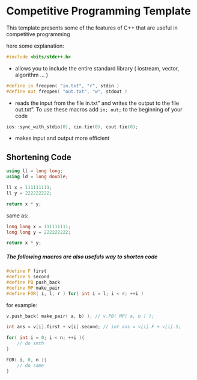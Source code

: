 # Competitive Programming Template
This template presents some of the features of C++ that
are useful in competitive programming

here some explanation:

```C++
#include <bits/stdc++.h>
```
- allows you to include the entire standard library ( iostream, vector, algorithm ... )

```C++
#define in freopen( "in.txt", "r", stdin )
#define out freopen( "out.txt", "w", stdout )
```
- reads the input from the file in.txt” and writes the
output to the file out.txt”. 
To use these macros add `in; out;` to the beginning of your code 

```C++
ios::sync_with_stdio(0), cin.tie(0), cout.tie(0);
```
- makes input and output more efficient


 ## Shortening Code

 ```C++
using ll = long long;
using ld = long double;

ll x = 111111111;
ll y = 222222222;

return x * y;
```
same as:
```C++
long long x = 111111111;
long long y = 222222222;

return x * y;
```


##### The following macros are also usefuls way to shorten code

```C++
#define F first
#define S second
#define PB push_back
#define MP make_pair
#define FOR( i, l, r ) for( int i = l; i < r; ++i )
```
for example:
```C++
v.push_back( make_pair( a, b) ); // v.PB( MP( a, b ) );

int ans = v[i].first + v[i].second; // int ans = v[i].F + v[i].S;

for( int i = 0; i < n; ++i ){
    // do smth
}

FOR( i, 0, n ){
    // do same
}

```
